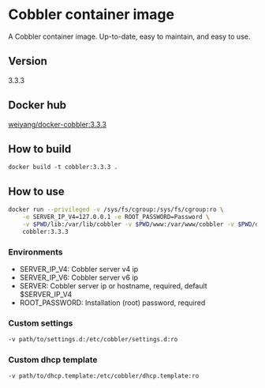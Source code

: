 # Cobbler container image

A Cobbler container image. Up-to-date, easy to maintain, and easy to use.

## Version

3.3.3

## Docker hub

[weiyang/docker-cobbler:3.3.3](https://hub.docker.com/r/weiyang/docker-cobbler)

## How to build

```
docker build -t cobbler:3.3.3 .
```

## How to use

```sh
docker run --privileged -v /sys/fs/cgroup:/sys/fs/cgroup:ro \
	-e SERVER_IP_V4=127.0.0.1 -e ROOT_PASSWORD=Password \
	-v $PWD/lib:/var/lib/cobbler -v $PWD/www:/var/www/cobbler -v $PWD/dhcpd:/var/lib/dhcpd \
	cobbler:3.3.3
```

### Environments

- SERVER_IP_V4: Cobbler server v4 ip
- SERVER_IP_V6: Cobbler server v6 ip
- SERVER: Cobbler server ip or hostname, required, default $SERVER_IP_V4
- ROOT_PASSWORD: Installation (root) password, required

### Custom settings

```sh
-v path/to/settings.d:/etc/cobbler/settings.d:ro
```

### Custom dhcp template

```sh
-v path/to/dhcp.template:/etc/cobbler/dhcp.template:ro
```

